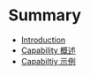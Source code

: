 # Summary

* [Introduction](README.md)
* [Capability 概述](chapter1.md)
* [Capabiltiy 示例](chapter2.md)

